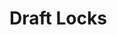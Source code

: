 <script setup>
import SwaggerUI from "@/swagger/view/SwaggerUI.vue"
import swaggerExistsJson from "@/swagger/json/general/draft-locks/exists.json";
import swaggerGetJson from "@/swagger/json/general/draft-locks/get.json";
import swaggerListJson from "@/swagger/json/general/draft-locks/list.json";
import swaggerLockJson from "@/swagger/json/general/draft-locks/lock.json";
import swaggerUnLockJson from "@/swagger/json/general/draft-locks/unlock.json";

const swaggerExistsSpecs = [
  { json: swaggerExistsJson, domId:"exists", protected:false },
];
const swaggerGetSpecs = [
  { json: swaggerGetJson, domId:"get", protected:false },
];
const swaggerListSpecs = [
  { json: swaggerListJson, domId:"list", protected:true },
];
const swaggerLockSpecs = [
  { json: swaggerLockJson, domId:"lock", protected:true },
];
const swaggerUnLockSpecs = [
  { json: swaggerUnLockJson, domId:"unlock", protected:true },
];
</script>

# Draft Locks

<!--@include: @/../components/general/draft-locks/exists.md-->

<!--@include: @/../components/general/draft-locks/get.md-->

<!--@include: @/../components/general/draft-locks/list.md-->

<!--@include: @/../components/general/draft-locks/lock.md-->

<!--@include: @/../components/general/draft-locks/unlock.md-->